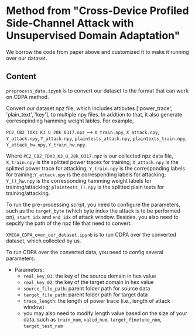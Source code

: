 # Method from "Cross-Device Profiled Side-Channel Attack with Unsupervised Domain Adaptation"

We borrow the code from paper above and customized it to make it running over our dataset.

## Content
```preprocess_data.ipynb``` is to convert our dataset to the format that can work on CDPA method.  

Convert our dataset npz file, which includes attibutes ['power_trace', 'plain_text', 'key'], to multiple npy files. In addtion to that, it also generate corresopinding hamming weight lables. For example,

```PC2_CB2_TDX3_K3_U_20k_0317.npz``` --> ```X_train.npy```, ```X_attack.npy```, ```Y_attack.npy```, ```Y_attack.npy```, ```plaintests_attack.npy```, ```plaintexts_train.npy```, ```Y_attack_hw.npy```, ```Y_train_hw.npy```.

Where ```PC2_CB2_TDX3_K3_U_20k_0317.npz``` is our collected npz data file, ```X_train.npy``` is the splitted power traces for training; ```X_attack.npy``` is the splitted power trace for attacking; ```Y_train.npy``` is the corresponding labels for training;```Y_attack.npy``` is the corresponding labels for attacking; ```Y_()_hw.npy``` is the corresponding hamming weight labels for training/attacking; ```plaintests_().npy``` is the splitted plain texts for training/attacking.

To run the pre-processing script, you need to configure the parameters, such as the ```target_byte``` (which byte index the attack is to be performed on), ```start_idx``` and ```end_idx``` of attack window. Besides, you also need to sepcify the path of the npz file that need to convert.


```XMEGA_CDPA_over_our_dataset.ipynb``` is to run CDPA over the converted dataset, which collected by us.

To run CDPA over the converted data, you need to config several parameters:
* Parameters:
  * ```real_key_01```: the key of the source domain in hex value
  * ```real_key_02```: the key of the target domain in hex value
  * ```source_file_path```: parent folder path for source data
  * ```target_file_path```: parent folder path for target data
  * ```trace_length```: the length of power trace (i.e., length of attack window)
  * you may also need to modify length value based on the size of your data. such as ```train_num```, ```valid_num```, ```target_finetune_num```, ```target_test_num```
